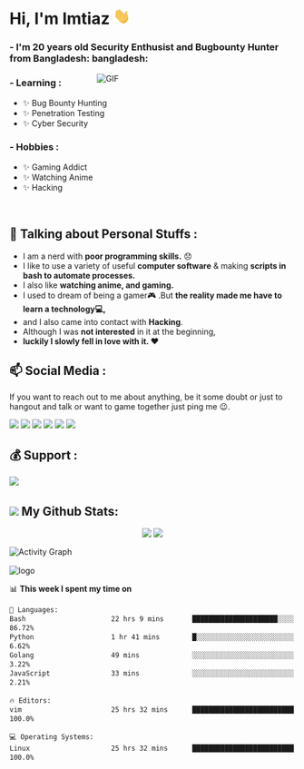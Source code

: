 # Hi, I'm Imtiaz <img src="https://github.com/imtiazsec/imtiazsec/blob/main/wave.gif" width="30px">

### - I'm 20 years old Security Enthusist and Bugbounty Hunter from Bangladesh: bangladesh:
<img hight="200" width="350" alt="GIF" align="right" src="https://github.com/imtiazsec/imtiazsec/blob/main/wrench%20watchdog.gif">

### - Learning :
- ✨ Bug Bounty Hunting
- ✨ Penetration Testing
- ✨ Cyber Security

### - Hobbies : 
- ✨ Gaming Addict
- ✨ Watching Anime
- ✨ Hacking

</br>

## :book: Talking about Personal Stuffs :

- I am a nerd with **poor programming skills.** :disappointed:
- I like to use a variety of useful **computer software** & making **scripts in bash to automate processes.**
- I also like **watching anime, and gaming.** 
- I used to dream of being a gamer:video_game: .But **the reality made me have to learn a technology💻,**
- and I also came into contact with **Hacking**.
- Although I was **not interested** in it at the beginning,
- **luckily I slowly fell in love with it. ❤️**

## 📫 Social Media :

<p>If you want to reach out to me about anything, be it some doubt or just to hangout and talk or want to game together just ping me 😉.</p>
<a href="https://twitter.com/imtiazsec/"><img src="https://img.shields.io/badge/twitter-%400ximtiaz-blue.svg"></a>
<a href="https://github.com/imtiazsec?tab=followers"><img src="https://img.shields.io/badge/github-%400ximtiaz-orange"></a>
<a href="https://instagram.com/imtiazsec"><img src="https://img.shields.io/badge/instagram-%400ximtiaz-yellow"></a>
<a href="https://www.youtube.com/imtiazsec"><img src="https://img.shields.io/static/v1?label=Youtube&message=%400ximtiaz&color=critical"></a>
<a href="https://www.linkedin.com/in/imtiazsec/"><img src="https://img.shields.io/static/v1?label=LinkedIn&message=%400ximtiaz&color=blueviolet"></a>
<a href="https://medium.com/@imtiazsec"><img src="https://img.shields.io/static/v1?label=Medium&message=%400ximtiaz&color=ff69b4"></a>
</br>

## 💰 Support :

<a href="https://ko-fi.com/imtiaz"><img src="https://ko-fi.com/img/githubbutton_sm.svg"></a>
</br>

## <img src='https://media1.giphy.com/media/du3J3cXyzhj75IOgvA/giphy.gif?cid=ecf05e47x2g034i9pzwtzzsd3xgg2w9nr94t4tflbbgo3008&rid=giphy.gif' width='25px'> My Github Stats:
<p align="center">
  <img width="49%" src="https://github-readme-stats.vercel.app/api?username=imtiazsec&show_icons=true&theme=tokyonight"/>
  <img width="49%" src="https://github-readme-streak-stats.herokuapp.com/?user=imtiazsec&theme=tokyonight"/>
</p>

![Activity Graph](https://activity-graph.herokuapp.com/graph?username=imtiazsec&theme=github)

<img src="https://github-profile-trophy.vercel.app/?username=imtiazsec&theme=flat&column=7&margin-w=10" alt="logo" height="160" align="center" />

<!--START_SECTION:waka-->

📊 **This week I spent my time on** 

```text
💬 Languages: 
Bash                     22 hrs 9 mins       █████████████████████░░░░   86.72% 
Python                   1 hr 41 mins        █░░░░░░░░░░░░░░░░░░░░░░░░   6.62% 
Golang                   49 mins             ░░░░░░░░░░░░░░░░░░░░░░░░░   3.22% 
JavaScript               33 mins             ░░░░░░░░░░░░░░░░░░░░░░░░░   2.21% 

🔥 Editors: 
vim                      25 hrs 32 mins      █████████████████████████   100.0%

💻 Operating Systems: 
Linux                    25 hrs 32 mins      █████████████████████████   100.0%

```


<!--END_SECTION:waka-->
